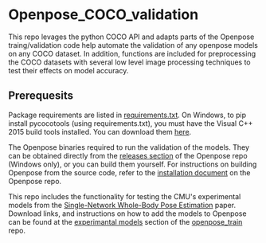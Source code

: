 # Openpose_COCO_validation
This repo levages the python COCO API and adapts parts of the Openpose traing/validation code help automate the validation of any openpose models on any COCO dataset. In addition, functions are included for preprocessing the COCO datasets with several low level image processing techniques to test their effects on model accuracy.

## Prerequesits
Package requirements are listed in [requirements.txt](requirements.txt). On Windows, to pip install pycocotools (using requirements.txt), you must have the Visual C++ 2015 build tools installed. You can download them [here](https://go.microsoft.com/fwlink/?LinkId=691126).

The Openpose binaries required to run the validation of the models. They can be obtained directly from the [releases section](https://github.com/CMU-Perceptual-Computing-Lab/openpose/releases) of the Openpose repo (Windows only), or you can build them yourself. For instructions on building Openpose from the source code, refer to the [installation document](https://github.com/CMU-Perceptual-Computing-Lab/openpose/blob/master/doc/installation.md) on the Openpose repo.

This repo includes the functionality for testing the CMU's experimental models from the [Single-Network Whole-Body Pose Estimation](https://arxiv.org/abs/1909.13423) paper. Download links, and instructions on how to add the models to Openpose can be found at the [experimantal models](https://github.com/CMU-Perceptual-Computing-Lab/openpose_train/tree/master/experimental_models) section of the [openpose_train](https://github.com/CMU-Perceptual-Computing-Lab/openpose_train) repo.


